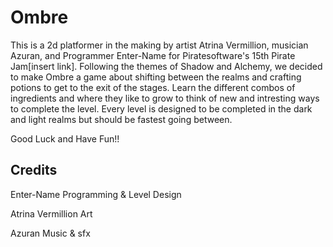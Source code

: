 # Ombre
 
This is a 2d platformer in the making by artist Atrina Vermillion, musician Azuran, and Programmer Enter-Name for Piratesoftware's 15th Pirate Jam[insert link]. Following the themes of Shadow and Alchemy, we decided to make Ombre a game about shifting between the realms and crafting potions to get to the exit of the stages. Learn the different combos of ingredients and where they like to grow to think of new and intresting ways to complete the level. Every level is designed to be completed in the dark and light realms but should be fastest going between. 

Good Luck and Have Fun!!


## Credits

Enter-Name
    Programming & Level Design

Atrina Vermillion
    Art

Azuran
    Music & sfx
